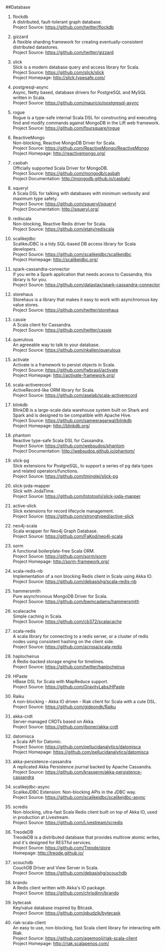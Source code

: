 ##Database

1. flockdb     
A distributed, fault-tolerant graph database.    
Project Source: https://github.com/twitter/flockdb   

1. gizzard     
A flexible sharding framework for creating eventually-consistent distributed datastores.    
Project Source: https://github.com/twitter/gizzard  

1. slick     
Slick is a modern database query and access library for Scala.    
Project Source: https://github.com/slick/slick        
Project Homepage: http://slick.typesafe.com/

1. postgresql-async       
Async, Netty based, database drivers for PostgreSQL and MySQL written in Scala.    
Project Source: https://github.com/mauricio/postgresql-async        

1. rogue    
Rogue is a type-safe internal Scala DSL for constructing and executing find and modify commands against MongoDB in the Lift web framework.      
Project Source: https://github.com/foursquare/rogue 

1. ReactiveMongo     
Non-blocking, Reactive MongoDB Driver for Scala.     
Project Source: https://github.com/ReactiveMongo/ReactiveMongo          
Project Homepage: http://reactivemongo.org/ 

1. casbah    
Officially supported Scala Driver for MongoDB.       
Project Source: https://github.com/mongodb/casbah             
Project Documentation: http://mongodb.github.io/casbah/   

1. squeryl    
A Scala DSL for talking with databases with minimum verbosity and maximum type safety.          
Project Source: https://github.com/squeryl/squeryl      
Project Documentation: http://squeryl.org/  

1. rediscala      
Non-blocking, Reactive Redis driver for Scala.      
Project Source: https://github.com/etaty/rediscala        

1. scalikejdbc     
ScalikeJDBC is a tidy SQL-based DB access library for Scala developers.         
Project Source: https://github.com/scalikejdbc/scalikejdbc     
Project Homepage: http://scalikejdbc.org/    

1. spark-cassandra-connector    
If you write a Spark application that needs access to Cassandra, this library is for you.     
Project Source: https://github.com/datastax/spark-cassandra-connector

1. storehaus    
Storehaus is a library that makes it easy to work with asynchronous key value stores.    
Project Source: https://github.com/twitter/storehaus   

1. cassie    
A Scala client for Cassandra.    
Project Source: https://github.com/twitter/cassie   

1. querulous   
An agreeable way to talk to your database.    
Project Source: https://github.com/nkallen/querulous  

1. activate  
Activate is a framework to persist objects in Scala.   
Project Source: https://github.com/fwbrasil/activate   
Project Homepage: http://activate-framework.org/  

1. scala-activerecord   
ActiveRecord-like ORM library for Scala.    
Project Source: https://github.com/aselab/scala-activerecord  

1. blinkdb    
BlinkDB is a large-scale data warehouse system built on Shark and Spark and is designed to be compatible with Apache Hive.     
Project Source: https://github.com/sameeragarwal/blinkdb          
Project Homepage: http://blinkdb.org/

1. phantom    
Reactive type-safe Scala DSL for Cassandra.   
Project Source: https://github.com/websudos/phantom    
Project Documentation: http://websudos.github.io/phantom/  

1. slick-pg   
Slick extensions for PostgreSQL, to support a series of pg data types and related operators/functions.    
Project Source: https://github.com/tminglei/slick-pg  

1. slick-joda-mapper    
Slick with JodaTime.     
Project Source: https://github.com/tototoshi/slick-joda-mapper  

1. active-slick    
Slick extensions for record lifecycle management.     
Project Source: https://github.com/strongtyped/active-slick 

1. neo4j-scala   
Scala wrapper for Neo4j Graph Database.    
Project Source: https://github.com/FaKod/neo4j-scala  

1. sorm   
A functional boilerplate-free Scala ORM.    
Project Source: https://github.com/sorm/sorm     
Project Homepage: http://sorm-framework.org/  

1. scala-redis-nb    
Implementation of a non blocking Redis client in Scala using Akka IO.     
Project Source: https://github.com/debasishg/scala-redis-nb   

1. hammersmith    
Pure asynchronous MongoDB Driver for Scala.     
Project Source: https://github.com/bwmcadams/hammersmith   

1. scalacache   
Simple caching in Scala.     
Project Source: https://github.com/cb372/scalacache   

1. scala-redis    
A scala library for connecting to a redis server, or a cluster of redis nodes using consistent hashing on the client side.     
Project Source: https://github.com/acrosa/scala-redis   

1. haplocheirus     
A Redis-backed storage engine for timelines.     
Project Source: https://github.com/twitter/haplocheirus  

1. HPaste    
HBase DSL for Scala with MapReduce support.     
Project Source: https://github.com/GravityLabs/HPaste   

1. Raiku    
A non-blocking - Akka IO driven - Riak client for Scala with a cute DSL.     
Project Source: https://github.com/gideondk/Raiku    

1. akka-crdt    
Server-managed CRDTs based on Akka.    
Project Source: https://github.com/jboner/akka-crdt   

1. datomisca    
a Scala API for Datomic.     
Project Source: https://github.com/pellucidanalytics/datomisca     
Project Homepage: https://github.com/pellucidanalytics/datomisca    

1. akka-persistence-cassandra    
A replicated Akka Persistence journal backed by Apache Cassandra.    
Project Source: https://github.com/krasserm/akka-persistence-cassandra   

1. scalikejdbc-async    
ScalikeJDBC Extension: Non-blocking APIs in the JDBC way.    
Project Source: https://github.com/scalikejdbc/scalikejdbc-async   

1. scredis    
Non-blocking, ultra-fast Scala Redis client built on top of Akka IO, used in production at Livestream.    
Project Source: https://github.com/Livestream/scredis   

1. TreodeDB    
TreodeDB is a distributed database that provides multirow atomic writes, and it's designed for RESTful services.     
Project Source: https://github.com/Treode/store     
Homepage: http://treode.github.io/   

1. scouchdb    
CouchDB Driver and View Server in Scala.     
Project Source: https://github.com/debasishg/scouchdb   

1. brando    
A Redis client written with Akka's IO package.     
Project Source: https://github.com/chrisdinn/brando  

1. bytecask    
Key/value database inspired by Bitcask.     
Project Source: https://github.com/pbudzik/bytecask  

1. riak-scala-client    
An easy to use, non-blocking, fast Scala client library for interacting with Riak.     
Project Source: https://github.com/agemooij/riak-scala-client    
Project Homepage: http://riak.scalapenos.com/   
    